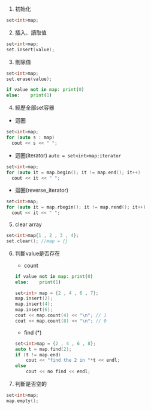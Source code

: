1. 初始化
```cpp
set<int>map;
```
2. 插入、讀取值
```cpp
set<int>map;
set.insert(value);
```
3. 刪除值
```cpp
set<int>map;
set.erase(value);
```
```python
if value not in map: print(0)
else:    print(1)
```

4. 經歷全部set容器
  - 迴圈
  ```cpp
  set<int>map;
  for (auto s : map)
    cout << s << " ";
  ```
  - 迴圈(iterator)
  ```auto = set<int>map:iterator ```
  ```cpp
  set<int>map;
  for (auto it = map.begin(); it != map.end(); it++)
    cout << it << " ";
  ```
  - 迴圈(reverse_iterator)
  ```cpp
  set<int>map;
  for (auto it = map.rbegin(); it != map.rend(); it++)
    cout << it << " ";
  ```

5. clear array
```cpp
set<int>map{1 , 2 , 3 , 4};
set.clear(); //map = {}
```

6. 判斷value是否存在
    - count
    ```python
    if value not in map: print(0)
    else:    print(1)
    ```
    ```cpp
    set<int> map = {2 , 4 , 6 , 7};
    map.insert(2);
    map.insert(4);
    map.insert(6);
    cout << map.count(4) << "\n"; // 1
    cout << map.count(8) << "\n"; // 0
    ```
    - find (*)
    ```cpp
    set<int>map = {2 , 4 , 6 , 8};
    auto t = map.find(2);
    if (t != map.end)
        cout << "find the 2 in "*t << endl;
    else
        cout << no find << endl;
    ```

7. 判斷是否空的
```cpp
set<int>map;
map.empty();
```
